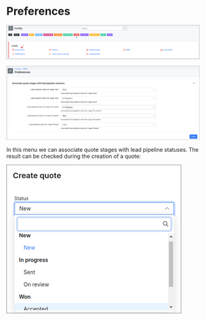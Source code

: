 Preferences
=============

![img](icon.png)

![img](1.png)

In this menu we can associate quote stages with lead pipeline statuses. The result can be checked during the creation of a quote:

![img](2.png)
